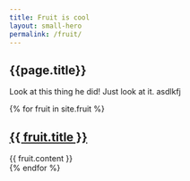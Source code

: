 ```yaml
---
title: Fruit is cool
layout: small-hero
permalink: /fruit/
---
```


<h2>{{page.title}}</h2>

Look at this thing he did! Just look at it. asdlkfj

{% for fruit in site.fruit %}
  <div class="cookie">
    <h2><a href="{{ fruit.url }}">{{ fruit.title }}</a></h2>
    {{ fruit.content }}
  </div>
{% endfor %}
